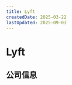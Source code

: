 ```yaml
---
title: Lyft
createdDate: 2025-03-22
lastUpdated: 2025-09-03
---
```


# Lyft

## 公司信息

<DirectHireCompanyTable state="california" city="san-francisco" companyJsonFileName="lyft" />